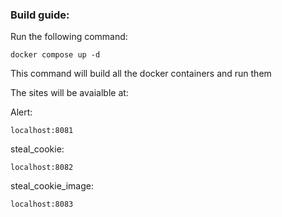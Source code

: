 ### Build guide:

Run the following command:

```
docker compose up -d
```
This command will build all the docker containers and run them

The sites will be avaialble at:

Alert:
```
localhost:8081
```

steal_cookie:
```
localhost:8082
```

steal_cookie_image:
```
localhost:8083
```